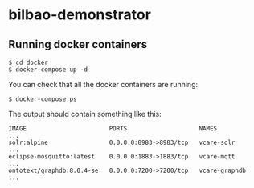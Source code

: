 # bilbao-demonstrator

## Running docker containers
```console
$ cd docker
$ docker-compose up -d
```

You can check that all the docker containers are running:
```console
$ docker-compose ps
```

The output should contain something like this:
```
IMAGE                       PORTS                    NAMES          ...
solr:alpine                 0.0.0.0:8983->8983/tcp   vcare-solr     ...
eclipse-mosquitto:latest    0.0.0.0:1883->1883/tcp   vcare-mqtt     ...
ontotext/graphdb:8.0.4-se   0.0.0.0:7200->7200/tcp   vcare-graphdb  ...
```
